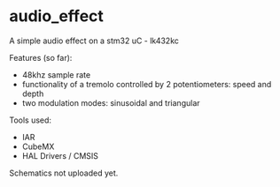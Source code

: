 # audio_effect

A simple audio effect on a stm32 uC - lk432kc

Features (so far):
- 48khz sample rate
- functionality of a tremolo controlled by 2 potentiometers: speed and depth
- two modulation modes: sinusoidal and triangular

Tools used:
- IAR
- CubeMX
- HAL Drivers / CMSIS

Schematics not uploaded yet.
